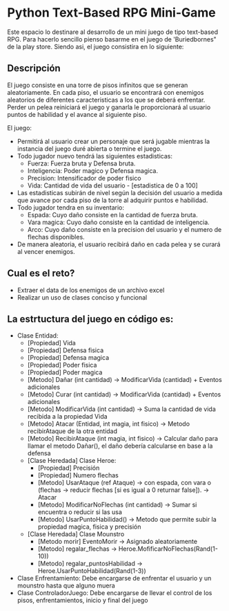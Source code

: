 # Python Text-Based RPG Mini-Game

Este espacio lo destinare al desarrollo de un mini juego de tipo text-based RPG. Para hacerlo sencillo pienso basarme en el juego de 'Buriedbornes" de la play store. Siendo asi, el juego consistira en lo siguiente:

## Descripción

El juego consiste en una torre de pisos infinitos que se generan aleatoriamente. En cada piso, el usuario se encontrará con enemigos aleatorios de diferentes caracteristicas a los que se deberá enfrentar. Perder un pelea reiniciará el juego y ganarla le proporcionará al usuario puntos de habilidad y el avance al siguiente piso.

El juego:
  * Permitirá al usuario crear un personaje que será jugable mientras la instancia del juego duré abierta o termine el juego.
  * Todo jugador nuevo tendrá las siguientes estadisticas:
      * Fuerza: Fuerza bruta y Defensa bruta.
      * Inteligencia: Poder magico y Defensa magica.
      * Precision: Intensificador de poder fisico
      * Vida: Cantidad de vida del usuario - [estadistica de 0 a 100]
  * Las estadisticas subirán de nivel según la decisión del usuario a medida que avance por cada piso de la torre al adquirir puntos e habilidad.
  * Todo jugador tendra en su inventario:
      * Espada: Cuyo daño consiste en la cantidad de fuerza bruta.
      * Vara magica: Cuyo daño consiste en la cantidad de inteligencia.
      * Arco: Cuyo daño consiste en la precision del usuario y el numero de flechas disponibles.
  * De manera aleatoria, el usuario recibirá daño en cada pelea y se curará al vencer enemigos.
  
## Cual es el reto?
  * Extraer el data de los enemigos de un archivo excel
  * Realizar un uso de clases conciso y funcional
  

## La estrtuctura del juego en código es:
  * Clase Entidad:
      * [Propiedad] Vida
      * [Propiedad] Defensa fisica
      * [Propiedad] Defensa magica
      * [Propiedad] Poder fisica
      * [Propiedad] Poder magica      
      * [Metodo] Dañar (int cantidad) -> ModificarVida (cantidad) + Eventos adicionales
      * [Metodo] Curar (int cantidad) -> ModificarVida (cantidad) + Eventos adicionales
      * [Metodo] ModificarVida (int cantidad) -> Suma la cantidad de vida recibida a la propiedad Vida
      * [Metodo] Atacar (Entidad, int magia, int fisico) -> Metodo recibirAtaque de la otra entidad
      * [Metodo] RecibirAtaque (int magia, int fisico) -> Calcular daño para llamar el metodo Dañar(), el daño debería calcularse en base a la defensa  
      * [Clase Heredada] Clase Heroe:
          * [Propiedad] Precisión
          * [Propiedad] Numero flechas         
          * [Metodo] UsarAtaque (ref Ataque) -> con espada, con vara o (flechas -> reducir flechas [si es igual a 0 returnar false]). -> Atacar
          * [Metodo] ModificarNoFlechas (int cantidad) -> Sumar si encuentra o reducir si las usa
          * [Metodo] UsarPuntoHabilidad() -> Metodo que permite subir la propiedad magica, fisica y precisión     
      * [Clase Heredada] Clase Mounstro
          * [Metodo morir] EventoMorir -> Asignado aleatoriamente
          * [Metodo] regalar_flechas -> Heroe.MofificarNoFlechas(Rand(1-10))
          * [Metodo] regalar_puntosHabilidad -> Heroe.UsarPuntoHabilidad(Rand(1-3))       
  * Clase Enfrentamiento:
      Debe encargarse de enfrentar el usuario y un mounstro hasta que alguno muera  
  * Clase ControladorJuego:
      Debe encargarse de llevar el control de los pisos, enfrentamientos, inicio y final del juego






